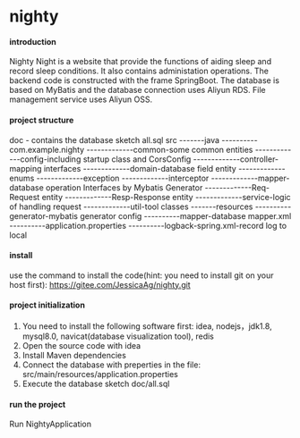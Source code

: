 # nighty

#### introduction
Nighty Night is a website that provide the functions of aiding sleep and record sleep conditions. It also contains administation operations. The backend code is constructed with the frame SpringBoot. The database is based on MyBatis and the database connection uses Aliyun RDS. File management service uses Aliyun OSS.

#### project structure
doc - contains the database sketch all.sql
src
-------java
----------com.example.nighty
-------------common-some common entities
-------------config-including startup class and CorsConfig
-------------controller-mapping interfaces
-------------domain-database field entity
-------------enums
-------------exception
-------------interceptor
-------------mapper-database operation Interfaces by Mybatis Generator
-------------Req-Request entity
-------------Resp-Response entity
-------------service-logic of handling request
-------------util-tool classes
-------resources
----------generator-mybatis generator config
----------mapper-database mapper.xml
----------application.properties
----------logback-spring.xml-record log to local

#### install
use the command to install the code(hint: you need to install git on your host first):
https://gitee.com/JessicaAg/nighty.git

#### project initialization

1. You need to install the following software first: idea, nodejs，jdk1.8, mysql8.0, navicat(database visualization tool), redis
2. Open the source code with idea
3. Install Maven dependencies
4. Connect the database with preperties in the file: src/main/resources/application.properties
5. Execute the database sketch doc/all.sql

#### run the project

Run NightyApplication


